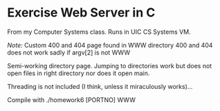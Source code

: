 # Exercise Web Server in C

From my Computer Systems class. Runs in UIC CS Systems VM.

*Note:* Custom 400 and 404 page found in WWW directory
400 and 404 does not work sadly if argv[2] is not WWW

Semi-working directory page.
Jumping to directories work but does not open files in right directory nor does it open main.

Threading is not included (I think, unless it miraculously works)...

Compile with ./homework6 [PORTNO] WWW
